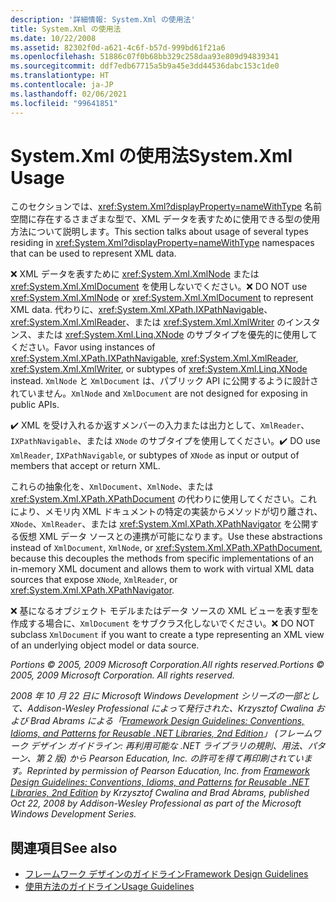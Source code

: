 ```yaml
---
description: '詳細情報: System.Xml の使用法'
title: System.Xml の使用法
ms.date: 10/22/2008
ms.assetid: 82302f0d-a621-4c6f-b57d-999bd61f21a6
ms.openlocfilehash: 51886c07f0b68bb329c258daa93e809d94839341
ms.sourcegitcommit: ddf7edb67715a5b9a45e3dd44536dabc153c1de0
ms.translationtype: HT
ms.contentlocale: ja-JP
ms.lasthandoff: 02/06/2021
ms.locfileid: "99641851"
---
```

# <a name="systemxml-usage"></a><span data-ttu-id="c4fb1-103">System.Xml の使用法</span><span class="sxs-lookup"><span data-stu-id="c4fb1-103">System.Xml Usage</span></span>

<span data-ttu-id="c4fb1-104">このセクションでは、<xref:System.Xml?displayProperty=nameWithType> 名前空間に存在するさまざまな型で、XML データを表すために使用できる型の使用方法について説明します。</span><span class="sxs-lookup"><span data-stu-id="c4fb1-104">This section talks about usage of several types residing in <xref:System.Xml?displayProperty=nameWithType> namespaces that can be used to represent XML data.</span></span>

 <span data-ttu-id="c4fb1-105">❌ XML データを表すために <xref:System.Xml.XmlNode> または <xref:System.Xml.XmlDocument> を使用しないでください。</span><span class="sxs-lookup"><span data-stu-id="c4fb1-105">❌ DO NOT use <xref:System.Xml.XmlNode> or <xref:System.Xml.XmlDocument> to represent XML data.</span></span> <span data-ttu-id="c4fb1-106">代わりに、<xref:System.Xml.XPath.IXPathNavigable>、<xref:System.Xml.XmlReader>、または <xref:System.Xml.XmlWriter> のインスタンス、または <xref:System.Xml.Linq.XNode> のサブタイプを優先的に使用してください。</span><span class="sxs-lookup"><span data-stu-id="c4fb1-106">Favor using instances of <xref:System.Xml.XPath.IXPathNavigable>, <xref:System.Xml.XmlReader>, <xref:System.Xml.XmlWriter>, or subtypes of <xref:System.Xml.Linq.XNode> instead.</span></span> <span data-ttu-id="c4fb1-107">`XmlNode` と `XmlDocument` は、パブリック API に公開するように設計されていません。</span><span class="sxs-lookup"><span data-stu-id="c4fb1-107">`XmlNode` and `XmlDocument` are not designed for exposing in public APIs.</span></span>

 <span data-ttu-id="c4fb1-108">✔️ XML を受け入れるか返すメンバーの入力または出力として、`XmlReader`、`IXPathNavigable`、または `XNode` のサブタイプを使用してください。</span><span class="sxs-lookup"><span data-stu-id="c4fb1-108">✔️ DO use `XmlReader`, `IXPathNavigable`, or subtypes of `XNode` as input or output of members that accept or return XML.</span></span>

 <span data-ttu-id="c4fb1-109">これらの抽象化を、`XmlDocument`、`XmlNode`、または <xref:System.Xml.XPath.XPathDocument> の代わりに使用してください。これにより、メモリ内 XML ドキュメントの特定の実装からメソッドが切り離され、`XNode`、`XmlReader`、または <xref:System.Xml.XPath.XPathNavigator> を公開する仮想 XML データ ソースとの連携が可能になります。</span><span class="sxs-lookup"><span data-stu-id="c4fb1-109">Use these abstractions instead of `XmlDocument`, `XmlNode`, or <xref:System.Xml.XPath.XPathDocument>, because this decouples the methods from specific implementations of an in-memory XML document and allows them to work with virtual XML data sources that expose `XNode`, `XmlReader`, or <xref:System.Xml.XPath.XPathNavigator>.</span></span>

 <span data-ttu-id="c4fb1-110">❌ 基になるオブジェクト モデルまたはデータ ソースの XML ビューを表す型を作成する場合に、`XmlDocument` をサブクラス化しないでください。</span><span class="sxs-lookup"><span data-stu-id="c4fb1-110">❌ DO NOT subclass `XmlDocument` if you want to create a type representing an XML view of an underlying object model or data source.</span></span>

 <span data-ttu-id="c4fb1-111">*Portions © 2005, 2009 Microsoft Corporation.All rights reserved.*</span><span class="sxs-lookup"><span data-stu-id="c4fb1-111">*Portions © 2005, 2009 Microsoft Corporation. All rights reserved.*</span></span>

 <span data-ttu-id="c4fb1-112">*2008 年 10 月 22 日に Microsoft Windows Development シリーズの一部として、Addison-Wesley Professional によって発行された、Krzysztof Cwalina および Brad Abrams による「[Framework Design Guidelines: Conventions, Idioms, and Patterns for Reusable .NET Libraries, 2nd Edition](https://www.informit.com/store/framework-design-guidelines-conventions-idioms-and-9780321545619)」 (フレームワーク デザイン ガイドライン: 再利用可能な .NET ライブラリの規則、用法、パターン、第 2 版) から Pearson Education, Inc. の許可を得て再印刷されています。*</span><span class="sxs-lookup"><span data-stu-id="c4fb1-112">*Reprinted by permission of Pearson Education, Inc. from [Framework Design Guidelines: Conventions, Idioms, and Patterns for Reusable .NET Libraries, 2nd Edition](https://www.informit.com/store/framework-design-guidelines-conventions-idioms-and-9780321545619) by Krzysztof Cwalina and Brad Abrams, published Oct 22, 2008 by Addison-Wesley Professional as part of the Microsoft Windows Development Series.*</span></span>

## <a name="see-also"></a><span data-ttu-id="c4fb1-113">関連項目</span><span class="sxs-lookup"><span data-stu-id="c4fb1-113">See also</span></span>

- [<span data-ttu-id="c4fb1-114">フレームワーク デザインのガイドライン</span><span class="sxs-lookup"><span data-stu-id="c4fb1-114">Framework Design Guidelines</span></span>](index.md)
- [<span data-ttu-id="c4fb1-115">使用方法のガイドライン</span><span class="sxs-lookup"><span data-stu-id="c4fb1-115">Usage Guidelines</span></span>](usage-guidelines.md)
